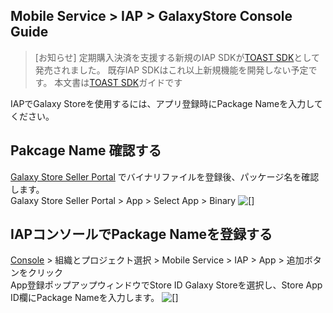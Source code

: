 ## Mobile Service > IAP > GalaxyStore Console Guide

> [お知らせ]
> 定期購入決済を支援する新規のIAP SDKが[TOAST SDK](http://docs.toast.com/ja/TOAST/ja/toast-sdk/overview/)として発売されました。
> 既存IAP SDKはこれ以上新規機能を開発しない予定です。
> 本文書は[TOAST SDK](http://docs.toast.com/ja/TOAST/ja/toast-sdk/overview/)ガイドです

IAPでGalaxy  Storeを使用するには、アプリ登録時にPackage  Nameを入力してください。

## Pakcage Name 確認する
[Galaxy Store Seller Portal](https://seller.samsungapps.com/main/sellerMain.as) でバイナリファイルを登録後、パッケージ名を確認します。<br>
Galaxy Store Seller Portal > App > Select App > Binary
 ![[]](http://static.toastoven.net/prod_iap/2020/galaxy_app_kr.png)
 

## IAPコンソールでPackage Nameを登録する
[Console](https://console.toast.com) > 組織とプロジェクト選択 > Mobile Service > IAP > App > 追加ボタンをクリック <br>
App登録ポップアップウィンドウでStore ID Galaxy Storeを選択し、Store App ID欄にPackage Nameを入力します。
![[]](http://static.toastoven.net/prod_iap/2020/galaxy_app_2_kr.png)